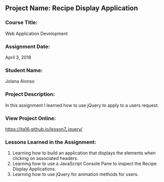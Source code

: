 ## Project Name:  Recipe Display Application

### Course Title:
Web Application Development

### Assignment Date:  
April 3, 2018

### Student Name:  
Jolana Alonso

### Project Description:
In this assignment I learned how to use jQuery to apply to a users request.

### View Project Online:
https://jta16.github.io/lesson7_jquery/

### Lessons Learned in the Assignment:
1. Learning how to build an application that displays the elements when clicking on associated headers.
2. Learning how to use a JavaScript Console Pane to inspect the Recipe Display Applications.
3. Learning how to use jQuery for animation methods for users. 

